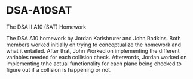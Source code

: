 # DSA-A10SAT

The DSA II A10 (SAT) Homework

The DSA A10 homework by Jordan Karlshrurer and John Radkins. Both members worked initially on trying to conceptualize the 
homework and what it entailed. After that, John Worked on implementing the different variables needed for each collision 
check. Afterwords, Jordan worked on implementing tnhe actual functionality for each plane being checked to figure out
if a collision is happening or not.
